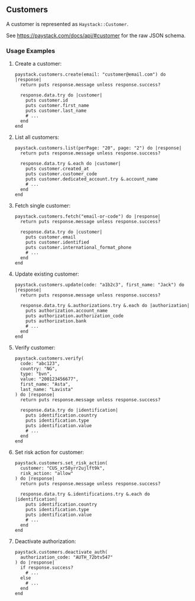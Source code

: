 ## Customers

A customer is represented as `Haystack::Customer`.

See <https://paystack.com/docs/api/#customer> for the raw JSON schema.

### Usage Examples

1. Create a customer:

   ```crystal
   paystack.customers.create(email: "customer@email.com") do |response|
     return puts response.message unless response.success?

     response.data.try do |customer|
       puts customer.id
       puts customer.first_name
       puts customer.last_name
       # ...
     end
   end
   ```

1. List all customers:

   ```crystal
   paystack.customers.list(perPage: "20", page: "2") do |response|
     return puts response.message unless response.success?

     response.data.try &.each do |customer|
       puts customer.created_at
       puts customer.customer_code
       puts customer.dedicated_account.try &.account_name
       # ...
     end
   end
   ```

1. Fetch single customer:

   ```crystal
   paystack.customers.fetch("email-or-code") do |response|
     return puts response.message unless response.success?

     response.data.try do |customer|
       puts customer.email
       puts customer.identified
       puts customer.international_format_phone
       # ...
     end
   end
   ```

1. Update existing customer:

   ```crystal
   paystack.customers.update(code: "a1b2c3", first_name: "Jack") do |response|
     return puts response.message unless response.success?

     response.data.try &.authorizations.try &.each do |authorization|
       puts authorization.account_name
       puts authorization.authorization_code
       puts authorization.bank
       # ...
     end
   end
   ```

1. Verify customer:

   ```crystal
   paystack.customers.verify(
     code: "abc123",
     country: "NG",
     type: "bvn",
     value: "200123456677",
     first_name: "Asta",
     last_name: "Lavista"
   ) do |response|
     return puts response.message unless response.success?

     response.data.try do |identification|
       puts identification.country
       puts identification.type
       puts identification.value
       # ...
     end
   end
   ```

1. Set risk action for customer:

   ```crystal
   paystack.customers.set_risk_action(
     customer: "CUS_xr58yrr2ujlft9k",
     risk_action: "allow"
   ) do |response|
     return puts response.message unless response.success?

     response.data.try &.identifications.try &.each do |identification|
       puts identification.country
       puts identification.type
       puts identification.value
       # ...
     end
   end
   ```

1. Deactivate authorization:

   ```crystal
   paystack.customers.deactivate_auth(
     authorization_code: "AUTH_72btv547"
   ) do |response|
     if response.success?
       # ...
     else
       # ...
     end
   end
   ```
